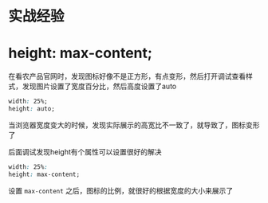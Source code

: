 # 实战经验

# height: max-content;

在看农产品官网时，发现图标好像不是正方形，有点变形，然后打开调试查看样式，发现图片设置了宽度百分比，然后高度设置了auto

```css
width: 25%;
height: auto;
```
当浏览器宽度变大的时候，发现实际展示的高宽比不一致了，就导致了，图标变形了

后面调试发现height有个属性可以设置很好的解决

```css
width: 25%:
height: max-content;
```
设置 `max-content` 之后，图标的比例，就很好的根据宽度的大小来展示了 